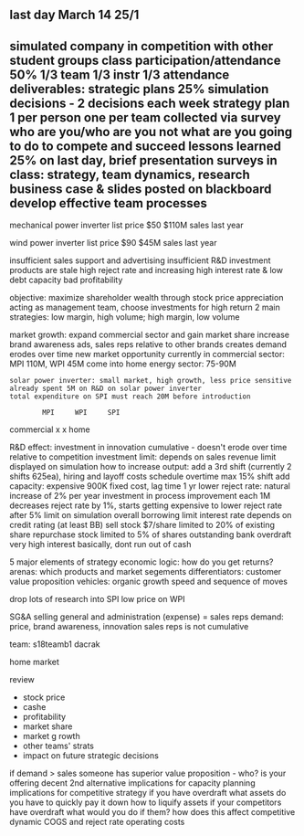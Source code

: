last day March 14
25/1
----
simulated company in competition with other student groups
class participation/attendance 	50%
	1/3 team
	1/3 instr
	1/3 attendance
deliverables: strategic plans 	25%
	simulation decisions - 2 decisions each week
	strategy plan
		1 per person
		one per team
		collected via survey
		who are you/who are you not
		what are you going to do to compete and succeed
lessons learned 				25%
	on last day, brief presentation
surveys in class: strategy, team dynamics, research
business case & slides posted on blackboard
develop effective team processes
-----------------------------

mechanical power inverter
list price $50
$110M sales last year

wind power inverter
list price $90
$45M sales last year

insufficient sales support and advertising
insufficient R&D investment
	products are stale
high reject rate and increasing
high interest rate & low debt capacity
bad profitability

objective: maximize shareholder wealth through stock price appreciation
acting as management team, choose investments for high return
2 main strategies: low margin, high volume; high margin, low volume

market growth: 
	expand commercial sector and gain market share
	increase brand awareness
		ads, sales reps relative to other brands
		creates demand
		erodes over time
new market opportunity
	currently in commercial sector: MPI 110M, WPI 45M
	come into home energy sector: 75-90M

	solar power inverter: small market, high growth, less price sensitive
	already spent 5M on R&D on solar power inverter
	total expenditure on SPI must reach 20M before introduction

			MPI		WPI		SPI
commercial	x		x
home

R&D effect:
	investment in innovation
	cumulative - doesn't erode over time
	relative to competition
investment limit:
	depends on sales revenue
	limit displayed on simulation
how to increase output:
	add a 3rd shift (currently 2 shifts 625ea), hiring and layoff costs
	schedule overtime max 15% shift
add capacity:
	expensive 900K fixed cost, lag time 1 yr
lower reject rate:
	natural increase of 2% per year
	investment in process improvement
	each 1M decreases reject rate by 1%, starts getting expensive to lower reject rate after 5%
	limit on simulation
overall borrowing limit
	interest rate depends on credit rating (at least BB)
sell stock
	$7/share
	limited to 20% of existing share
repurchase stock
	limited to 5% of shares outstanding
bank overdraft
	very high interest
	basically, dont run out of cash

5 major elements of strategy
economic logic: how do you get returns?
arenas: which products and market segements
differentiators: customer value proposition
vehicles: organic growth
speed and sequence of moves

drop lots of research into SPI
low price on WPI

SG&A selling general and administration (expense) = sales reps
demand: price, brand awareness, innovation
sales reps is not cumulative


team:
s18teamb1
dacrak

home market



review
- stock price
- cashe
- profitability
- market share
- market g rowth
- other teams' strats
- impact on future strategic decisions

if demand > sales
	someone has superior value proposition - who?
	is your offering decent 2nd alternative
	implications for capacity planning
	implications for competitive strategy
if you have overdraft
	what assets do you have to quickly pay it down
	how to liquify assets
if your competitors have overdraft
	what would you do if them?
	how does this affect competitive dynamic
COGS and reject rate
operating costs